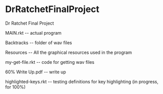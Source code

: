 # DrRatchetFinalProject
Dr Ratchet Final Project

MAIN.rkt -- actual program

Backtracks -- folder of wav files

Resources -- All the graphical resources used in the program

my-get-file.rkt -- code for getting wav files

60% Write Up.pdf -- write up

highlighted-keys.rkt -- testing definitions for key highlighting (in progress, for 100%)